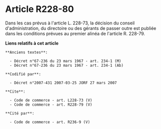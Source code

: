 # Article R228-80

Dans les cas prévus à l'article L. 228-73, la décision du conseil d'administration, du directoire ou des gérants de passer
outre est publiée dans les conditions prévues au premier alinéa de l'article R. 228-79.

**Liens relatifs à cet article**

	**Anciens textes**:

	  - Décret n°67-236 du 23 mars 1967 - art. 234-1 (M)
	  - Décret n°67-236 du 23 mars 1967 - art. 234-1 (Ab)

	**Codifié par**:

	  - Décret n°2007-431 2007-03-25 JORF 27 mars 2007

	**Cite**:

	  - Code de commerce - art. L228-73 (V)
	  - Code de commerce - art. R228-79 (V)

	**Cité par**:

	  - Code de commerce - art. R236-9 (V)
